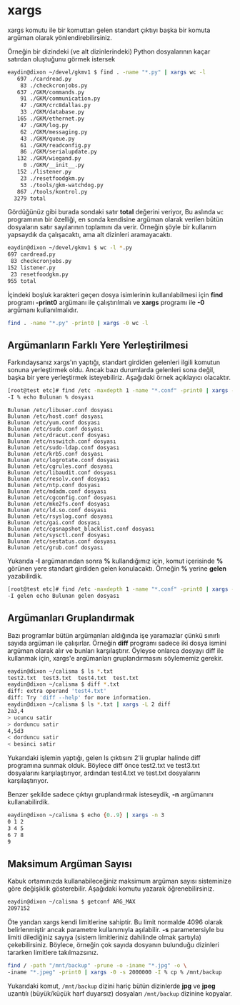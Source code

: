 # xargs

xargs komutu ile bir komuttan gelen standart çıktıyı başka bir komuta argüman olarak yönlendirebilirsiniz.

Örneğin bir dizindeki (ve alt dizinlerindeki) Python dosyalarının kaçar satırdan oluştuğunu görmek istersek

```bash
eaydin@dixon ~/devel/gkmv1 $ find . -name "*.py" | xargs wc -l
   697 ./cardread.py
    83 ./checkcronjobs.py
   637 ./GKM/commands.py
    91 ./GKM/communication.py
    47 ./GKM/crc8dallas.py
    33 ./GKM/database.py
   165 ./GKM/ethernet.py
    47 ./GKM/log.py
    62 ./GKM/messaging.py
    43 ./GKM/queue.py
    61 ./GKM/readconfig.py
    86 ./GKM/serialupdate.py
   132 ./GKM/wiegand.py
     0 ./GKM/__init__.py
   152 ./listener.py
    23 ./resetfoodgkm.py
    53 ./tools/gkm-watchdog.py
   867 ./tools/kontrol.py
  3279 total
  ```
  
  Gördüğünüz gibi burada sondaki satır **total** değerini veriyor, Bu aslında ```wc``` programının bir özelliği, en sonda kendisine argüman olarak verilen bütün dosyaların satır sayılarının toplamını da verir. Örneğin şöyle bir kullanım yapsaydık da çalışacaktı, ama alt dizinleri aramayacaktı.
  
  ```bash
  eaydin@dixon ~/devel/gkmv1 $ wc -l *.py
  697 cardread.py
   83 checkcronjobs.py
  152 listener.py
   23 resetfoodgkm.py
  955 total
  ```
  
  İçindeki boşluk karakteri geçen dosya isimlerinin kullanılabilmesi için **find** programı **-print0** argümanı ile çalıştırılmalı ve **xargs** programı ile **-0** argümanı kullanılmalıdır.
  
  ```bash
  find . -name "*.py" -print0 | xargs -0 wc -l
  ```
  
  ## Argümanların Farklı Yere Yerleştirilmesi
  
  Farkındaysanız xargs'ın yaptığı, standart girdiden gelenleri ilgili komutun sonuna yerleştirmek oldu. Ancak bazı durumlarda gelenleri sona değil, başka bir yere yerleştirmek isteyebiliriz. Aşağıdaki örnek açıklayıcı olacaktır.
  
```bash
[root@test etc]# find /etc -maxdepth 1 -name "*.conf" -print0 | xargs -0 \
-I % echo Bulunan % dosyası
```
```
Bulunan /etc/libuser.conf dosyası
Bulunan /etc/host.conf dosyası
Bulunan /etc/yum.conf dosyası
Bulunan /etc/sudo.conf dosyası
Bulunan /etc/dracut.conf dosyası
Bulunan /etc/nsswitch.conf dosyası
Bulunan /etc/sudo-ldap.conf dosyası
Bulunan /etc/krb5.conf dosyası
Bulunan /etc/logrotate.conf dosyası
Bulunan /etc/cgrules.conf dosyası
Bulunan /etc/libaudit.conf dosyası
Bulunan /etc/resolv.conf dosyası
Bulunan /etc/ntp.conf dosyası
Bulunan /etc/mdadm.conf dosyası
Bulunan /etc/cgconfig.conf dosyası
Bulunan /etc/mke2fs.conf dosyası
Bulunan /etc/ld.so.conf dosyası
Bulunan /etc/rsyslog.conf dosyası
Bulunan /etc/gai.conf dosyası
Bulunan /etc/cgsnapshot_blacklist.conf dosyası
Bulunan /etc/sysctl.conf dosyası
Bulunan /etc/sestatus.conf dosyası
Bulunan /etc/grub.conf dosyası
```

Yukarıda **-I** argümanından sonra **%** kullandığımız için, komut içerisinde **%** görünen yere standart girdiden gelen konulacaktı. Örneğin **%** yerine **gelen** yazabilirdik.


```bash
[root@test etc]# find /etc -maxdepth 1 -name "*.conf" -print0 | xargs -0 \
-I gelen echo Bulunan gelen dosyası
```

## Argümanları Gruplandırmak

Bazı programlar bütün argümanları aldığında işe yaramazlar çünkü sınırlı sayıda argüman ile çalışırlar. Örneğin **diff** programı sadece iki dosya ismini argüman olarak alır ve bunları karşılaştırır. Öyleyse onlarca dosyayı diff ile kullanmak için, xargs'e argümanları gruplandırmasını söylememiz gerekir.

```bash
eaydin@dixon ~/calisma $ ls *.txt
test2.txt  test3.txt  test4.txt  test.txt
eaydin@dixon ~/calisma $ diff *.txt
diff: extra operand 'test4.txt'
diff: Try 'diff --help' for more information.
eaydin@dixon ~/calisma $ ls *.txt | xargs -L 2 diff
2a3,4
> ucuncu satir
> dorduncu satir
4,5d3
< dorduncu satir
< besinci satir
```

Yukarıdaki işlemin yaptığı, gelen ls çıktısını 2'li gruplar halinde diff programına sunmak olduk. Böylece diff önce test2.txt ve test3.txt dosyalarını karşılaştırıyor, ardından test4.txt ve test.txt dosyalarını karşılaştırıyor.

Benzer şekilde sadece çıktıyı gruplandırmak isteseydik, **-n** argümanını kullanabilirdik.

```bash
eaydin@dixon ~/calisma $ echo {0..9} | xargs -n 3
0 1 2
3 4 5
6 7 8
9
```

## Maksimum Argüman Sayısı

Kabuk ortamınızda kullanabileceğiniz maksimum argüman sayısı sisteminize göre değişiklik gösterebilir. Aşağıdaki komutu yazarak öğrenebilirsiniz.

```bash
eaydin@dixon ~/calisma $ getconf ARG_MAX
2097152
```

Öte yandan xargs kendi limitlerine sahiptir. Bu limit normalde 4096 olarak belirlenmiştir ancak parametre kullanımıyla aşılabilir. **-s** parametersiyle bu limiti dilediğiniz sayıya (sistem limitleriniz dahilinde olmak şartıyla) çekebilirsiniz. Böylece, örneğin çok sayıda dosyanın bulunduğu dizinleri tararken limitlere takılmazsınız.

```bash
find / -path "/mnt/backup" -prune -o -iname "*.jpg" -o \
-iname "*.jpeg" -print0 | xargs -0 -s 2000000 -I % cp % /mnt/backup
```

Yukarıdaki komut, ```/mnt/backup``` dizini hariç bütün dizinlerde **jpg** ve **jpeg** uzantılı (büyük/küçük harf duyarsız) dosyaları ```/mnt/backup``` dizinine kopyalar.